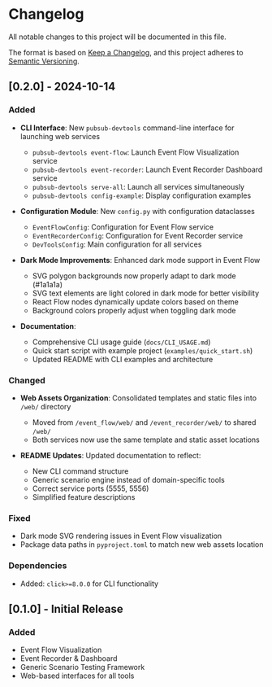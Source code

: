 # Changelog

All notable changes to this project will be documented in this file.

The format is based on [Keep a Changelog](https://keepachangelog.com/en/1.0.0/),
and this project adheres to [Semantic Versioning](https://semver.org/spec/v2.0.0.html).

## [0.2.0] - 2024-10-14

### Added

- **CLI Interface**: New `pubsub-devtools` command-line interface for launching web services
  - `pubsub-devtools event-flow`: Launch Event Flow Visualization service
  - `pubsub-devtools event-recorder`: Launch Event Recorder Dashboard service
  - `pubsub-devtools serve-all`: Launch all services simultaneously
  - `pubsub-devtools config-example`: Display configuration examples

- **Configuration Module**: New `config.py` with configuration dataclasses
  - `EventFlowConfig`: Configuration for Event Flow service
  - `EventRecorderConfig`: Configuration for Event Recorder service
  - `DevToolsConfig`: Main configuration for all services

- **Dark Mode Improvements**: Enhanced dark mode support in Event Flow
  - SVG polygon backgrounds now properly adapt to dark mode (#1a1a1a)
  - SVG text elements are light colored in dark mode for better visibility
  - React Flow nodes dynamically update colors based on theme
  - Background colors properly adjust when toggling dark mode

- **Documentation**:
  - Comprehensive CLI usage guide (`docs/CLI_USAGE.md`)
  - Quick start script with example project (`examples/quick_start.sh`)
  - Updated README with CLI examples and architecture

### Changed

- **Web Assets Organization**: Consolidated templates and static files into `/web/` directory
  - Moved from `/event_flow/web/` and `/event_recorder/web/` to shared `/web/`
  - Both services now use the same template and static asset locations

- **README Updates**: Updated documentation to reflect:
  - New CLI command structure
  - Generic scenario engine instead of domain-specific tools
  - Correct service ports (5555, 5556)
  - Simplified feature descriptions

### Fixed

- Dark mode SVG rendering issues in Event Flow visualization
- Package data paths in `pyproject.toml` to match new web assets location

### Dependencies

- Added: `click>=8.0.0` for CLI functionality

## [0.1.0] - Initial Release

### Added

- Event Flow Visualization
- Event Recorder & Dashboard
- Generic Scenario Testing Framework
- Web-based interfaces for all tools
